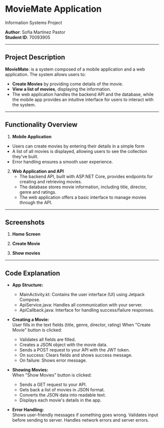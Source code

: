 # MovieMate    Application  
Information Systems Project  

**Author**: Sofía Martínez Pastor  
**Student ID**: 70093905 

---

## Project Description  

**MovieMate**: is a system composed of a mobile application and a web application. The system allows users to: 
- **Create Movies** by providing come details of the movie.
- **View a list of movies**, displaying the information.
- The web application handles the backend API and the database, while the mobile app provides an intuitive interface for users to interact with the system.
  
---

## Functionality Overview 
1. **Mobile Application**
  - Users can create movies by entering their details in a simple form
  - A list of all movies is displayed, allowing users to see the collection they've built.
  - Error handling ensures a smooth user experience.

2. **Web Application and API**
   - The backend API, built with ASP.NET Core, provides endpoints for creating and retrieving movies.
   - The database stores movie information, including title, director, genre and ratings.
   - The web application offers a basic interface to manage movies through the API.

---

## Screenshots

1. **Home Screen**

2. **Create Movie**

3. **Show movies**

---

## Code Explanation
- **App Structure:**
  - MainActivity.kt: Contains the user interface (UI) using Jetpack Compose.
  - ApiService.java: Handles all communication with your server.
  - ApiCallback.java: Interface for handling success/failure responses.

- **Creating a Movie:**  
User fills in the text fields (title, genre, director, rating)
When "Create Movie" button is clicked:
  - Validates all fields are filled.
  - Creates a JSON object with the movie data.
  - Sends a POST request to your API with the JWT token.
  - On success: Clears fields and shows success message.
  - On failure: Shows error message.

- **Showing Movies:**  
When "Show Movies" button is clicked:
  - Sends a GET request to your API.
  - Gets back a list of movies in JSON format.
  - Converts the JSON data into readable text.
  - Displays each movie's details in the app.

- **Error Handling:**  
Shows user-friendly messages if something goes wrong.
Validates input before sending to server.
Handles network errors and server errors.

